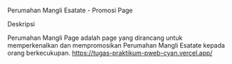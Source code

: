 Perumahan Mangli Esatate - Promosi Page

Deskripsi

Perumahan Mangli Page adalah page yang dirancang untuk memperkenalkan dan mempromosikan Perumahan Mangli Esatate kepada orang berkecukupan. 
https://tugas-praktikum-pweb-cyan.vercel.app/
